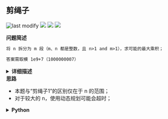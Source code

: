## 剪绳子
<!--START_SECTION:badge-->

![last modify](https://img.shields.io/static/v1?label=last%20modify&message=2022-10-14%2014%3A59%3A33&color=yellowgreen&style=flat-square)
[![](https://img.shields.io/static/v1?label=&message=%E4%B8%AD%E7%AD%89&color=yellow&style=flat-square)](../../../README.md#中等)
[![](https://img.shields.io/static/v1?label=&message=%E5%89%91%E6%8C%87Offer&color=green&style=flat-square)](../../../README.md#剑指offer)
[![](https://img.shields.io/static/v1?label=&message=%E6%95%B0%E5%AD%A6&color=blue&style=flat-square)](../../../README.md#数学)

<!--END_SECTION:badge-->
<!--info
tags: [数学]
source: 剑指Offer
level: 中等
number: '1402'
name: 剪绳子
companies: []
-->

<summary><b>问题简述</b></summary>

```txt
将 n 拆分为 m 段（m、n 都是整数，且 n>1 and m>1），求可能的最大乘积；

答案需取模 1e9+7（1000000007）
```

<details><summary><b>详细描述</b></summary>

```txt
给你一根长度为 n 的绳子，请把绳子剪成整数长度的 m 段（m、n都是整数，n>1并且m>1），每段绳子的长度记为 k[0],k[1]...k[m - 1] 。请问 k[0]*k[1]*...*k[m - 1] 可能的最大乘积是多少？例如，当绳子的长度是8时，我们把它剪成长度分别为2、3、3的三段，此时得到的最大乘积是18。

答案需要取模 1e9+7（1000000007），如计算初始结果为：1000000008，请返回 1。

示例 1：
    输入: 2
    输出: 1
    解释: 2 = 1 + 1, 1 × 1 = 1
示例 2:
    输入: 10
    输出: 36
    解释: 10 = 3 + 3 + 4, 3 × 3 × 4 = 36

提示：
    2 <= n <= 1000

来源：力扣（LeetCode）
链接：https://leetcode-cn.com/problems/jian-sheng-zi-ii-lcof
著作权归领扣网络所有。商业转载请联系官方授权，非商业转载请注明出处。
```

</details>

<!-- <div align="center"><img src="../../../_assets/xxx.png" height="300" /></div> -->

<summary><b>思路</b></summary>

- 本题与“剪绳子1”的区别仅在于 n 的范围；
- 对于较大的 n，使用动态规划可能会超时；

<details><summary><b>Python</b></summary>

```python
class Solution:
    def cuttingRope(self, n: int) -> int:

        if n == 2:
            return 1
        if n == 3:
            return 2

        y = n % 3  # 余数

        if y == 2:
            ret = 3 ** (n // 3) * 2
        elif y == 1:
            ret = 3 ** (n // 3 - 1) * 4
        else:
            ret = 3 ** (n // 3)
        
        return ret % 1000000007
```

</details>

